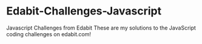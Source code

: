 # Edabit-Challenges-Javascript
Javascript Challenges from Edabit
These are my solutions to the JavaScript coding challenges on edabit.com!
